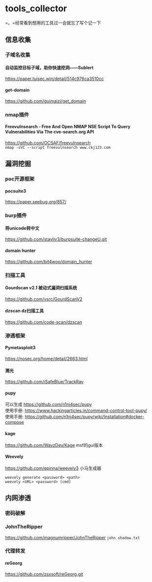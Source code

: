 # tools_collector
=。=经常看到想用的工具过一会就忘了写个记一下
## 信息收集
### 子域名收集
#### 自动监控目标子域，助你快速挖洞——Sublert
https://paper.tuisec.win/detail/514c976ca3510cc

#### get-domain
https://github.com/guimaizi/get_domain

### nmap插件
#### Freevulnsearch - Free And Open NMAP NSE Script To Query Vulnerabilities Via The cve-search.org API
https://github.com/OCSAF/freevulnsearch  
`nmap -sVC --script freevulnsearch www.ckj123.com`

## 漏洞挖掘
### poc开源框架
#### pocsuite3 
https://paper.seebug.org/857/

### burp插件
#### 将unicode转中文
https://github.com/stayliv3/burpsuite-changeU.git

#### domain hunter
https://github.com/bit4woo/domain_hunter

### 扫描工具
#### Gourdscan v2.1 被动式漏洞扫描系统
https://github.com/ysrc/GourdScanV2

#### dzscan dz扫描工具
https://github.com/code-scan/dzscan

### 渗透框架
#### Pymetasploit3
https://nosec.org/home/detail/2663.html

#### 溯光
https://github.com/iSafeBlue/TrackRay

#### pupy
可以生成
https://github.com/n1nj4sec/pupy  
使用手册: https://www.hackingarticles.in/command-control-tool-pupy/  
使用手册: https://github.com/n1nj4sec/pupy/wiki/Installation#docker-compose

#### kage
https://github.com/WayzDev/Kage
msf的gui版本

#### Weevely
https://github.com/epinna/weevely3
小马生成器
```
weevely generate <password> <path>
weevely <URL> <password> [cmd]
```

## 内网渗透

### 密码破解
### JohnTheRipper
https://github.com/magnumripper/JohnTheRipper
`john shadow.txt`



### 代理转发
#### reGeorg
https://github.com/zsxsoft/reGeorg.git
